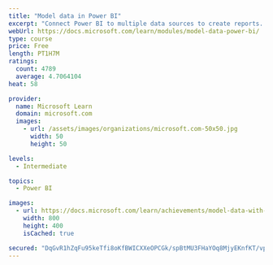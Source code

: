 ```yaml
---
title: "Model data in Power BI"
excerpt: "Connect Power BI to multiple data sources to create reports. Define the relationship between your data sources."
webUrl: https://docs.microsoft.com/learn/modules/model-data-power-bi/
type: course
price: Free
length: PT1H7M
ratings:
  count: 4789
  average: 4.7064104
heat: 58

provider:
  name: Microsoft Learn
  domain: microsoft.com
  images:
    - url: /assets/images/organizations/microsoft.com-50x50.jpg
      width: 50
      height: 50

levels:
  - Intermediate

topics:
  - Power BI

images:
  - url: https://docs.microsoft.com/learn/achievements/model-data-with-power-bi-desktop-social.png
    width: 800
    height: 400
    isCached: true

secured: "DqGvR1hZqFu95keTfi8oKfBWICXXeOPCGk/spBtMU3FHaYOq8MjyEKnfKT/vpZ+7qF61oRq9zu4ArN9YmmBjqOxD4GgNEx5t7PbmnESwucfvOjiOre0v8MMRc0jRFtQXfJNKWyjsp5N/ZnQD/11VwVW2EL+X/dF4B4GZy4MjckgAivD1iJ5UqLlPgaMjQuD8ipf43mzCH3i3eEVarJWwyB2oWcGC2KsqkvOYQJzJp5y3f9uoWjTMsyWpblCnhob9BbYoMk9qJrdjHSPazllJon2weRlO+LrvUhka+osCDWzHYIM6pWA3q+UTlMRnO9X6TQqB/BXKP5BwnADmIzzE6U8x8zeiYrJJydf9tP1z4r6UO2VOOBn30nkysAg0XGcRFZeJ+VuSf6zuEP5oKA07DLdWGAvnQGtkKnRZdTgFA/w=;M45z0ZAMvDdTsM03BsqB6A=="
---
```


